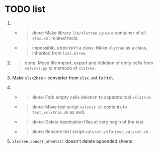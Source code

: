 TODO list
=========

1.  * > done: Make library `lib/xlstree.py` as a container of all `xlsx.xml` related tools.
    * > impossible, etree isn't a class: Make `xlstree` as a class, inherited from `lxml.etree`.

1. > done: Move file import, export and deletion of emty cells from `valvcvt.py` to methods of `xlstree`.

1. Make `xlsx2htm` &ndash; converter from `xlsx.xml` to `html`.

1.  * > done: Fork empty cells deletion to separate tool `xslxtrim`.
    * > done: Move test script `valvcvt.sh` contents to `test_xslxtrim.sh` as well.
    * > done: Delete destination files at very begin of the test.
    * > done: Rename test script `valvcvt.sh` to `test_valvcvt.sh`.

1. `xlstree.concat_sheets()` doesn't delete appended sheets
